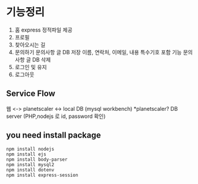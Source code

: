 # 기능정리
1. 홈
   express 정적파일 제공
2. 프로필
3. 찾아오시는 길
4. 문의하기
   문의사항 글 DB 저장
     이름, 연락처, 이메일, 내용
       특수기호 포함 기능
   문의사항 글 DB 삭제
5. 로그인 및 유지
6. 로그아웃

## Service Flow
웹 <-> planetscaler <-> local DB (mysql workbench)
*planetscaler? DB server (PHP,nodejs 로 id, password 확인) 

## you need install package
```
npm install nodejs
npm install ejs
npm install body-parser
npm install mysql2
npm install dotenv
npm install express-session
```
